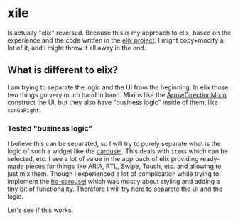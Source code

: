 # xile

Is actually "elix" reversed. Because this is my approach to elix, based on the experience
and the code written in the [elix project][elix]. I might copy+modify a lot of it, and I might
throw it all away in the end.

## What is different to elix?

I am trying to separate the logic and the UI from the beginning. In elix those two things go very much
hand in hand. Mixins like the [ArrowDirectionMixin] construct the UI, but they also have "business logic"
inside of them, like `canGoRight`.

### Tested "business logic"

I believe this can be separated, so I will try to purely separate what is the logic of such
a widget like the [carousel]. This deals with `items` which can be selected, etc.
I see a lot of value in the approach of elix providing ready-made pieces for things like
ARIA, RTL, Swipe, Touch, etc. and allowing to just mix them.
Though I experienced a lot of complication while trying to implement the [hc-carousel]
which was mostly about styling and adding a tiny bit of functionality.
Therefore I will try here to separate the UI and the logic.

Let's see if this works.

[elix]: https://github.com/elix/elix
[ArrowDirectionMixin]: https://github.com/elix/elix/blob/master/src/ArrowDirectionMixin.js
[carousel]: https://github.com/elix/elix/blob/master/src/SlidingCarousel.js
[hc-carousel]: https://github.com/holidaycheck/hc-carousel-component